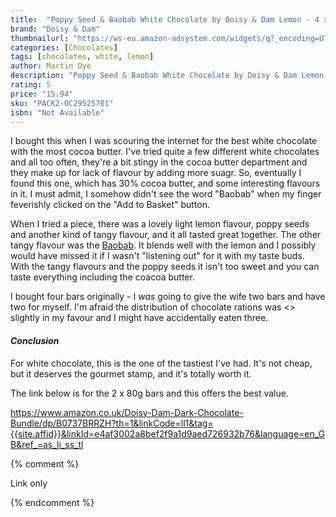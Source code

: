 ```yaml
---
title:  "Poppy Seed & Baobab White Chocolate by Doisy & Dam Lemon - 4 x 80g"
brand: "Doisy & Dam"
thumbnailurl: "https://ws-eu.amazon-adsystem.com/widgets/q?_encoding=UTF8&ASIN=B017IW0AQQ&Format=_SL160_&ID=AsinImage&MarketPlace=GB&ServiceVersion=20070822&WS=1&tag=codemartin04-21&language=en_GB"
categories: [Chocolates]
tags: [chocolates, white, lemon]
author: Martin Dye
description: "Poppy Seed & Baobab White Chocolate by Doisy & Dam Lemon - 2 x 80g Review"
rating: 5
price: "15.94"
sku: "PACK2-OC29525701"
isbn: "Not Available"
---
```


I bought this when I was scouring the internet for the best white chocolate with the most cocoa butter. I've tried
quite a few different white chocolates and all too often, they're a bit stingy in the cocoa butter department and
they make up for lack of flavour by adding more suagr. So, eventually I found this one, which has 30% cocoa butter, 
and some interesting flavours in it. I must admit, I somehow didn't see the word "Baobab" when my finger 
feverishly clicked on the "Add to Basket" button.

When I tried a piece, there was a lovely light lemon flavour, poppy seeds and another kind of tangy flavour, and it all
tasted great together. The other tangy flavour was the <a href="https://en.wikipedia.org/wiki/Adansonia">Baobab</a>. It
blends well with the lemon and I possibly would have missed it if I wasn't "listening out" for it with my taste buds.
With the tangy flavours and the poppy seeds it isn't too sweet and you can taste everything including the coacoa
butter.

I bought four bars originally - I <em>was</em> going to give the wife two bars and have two for myself. I'm afraid the
distribution of chocolate rations was <<ahem>> slightly in my favour and I might have accidentally eaten three.

<h4><em>Conclusion</em></h4>

For white chocolate, this is the one of the tastiest I've had. It's not cheap, but it deserves the gourmet stamp,
and it's totally worth it.

The link below is for the 2 x 80g bars and this offers the best value.

https://www.amazon.co.uk/Doisy-Dam-Dark-Chocolate-Bundle/dp/B0737BRRZH?th=1&linkCode=ll1&tag={{site.affid}}&linkId=e4af3002a8bef2f9a1d9aed726932b76&language=en_GB&ref_=as_li_ss_tl

{% comment %}

Link only

{% endcomment %}